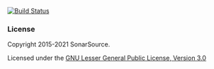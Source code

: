 [![Build Status](https://app.travis-ci.com/SonarSource/sonar-packaging-maven-plugin.svg?branch=master)](https://app.travis-ci.com/SonarSource/sonar-packaging-maven-plugin)

### License

Copyright 2015-2021 SonarSource.

Licensed under the [GNU Lesser General Public License, Version 3.0](http://www.gnu.org/licenses/lgpl.txt)